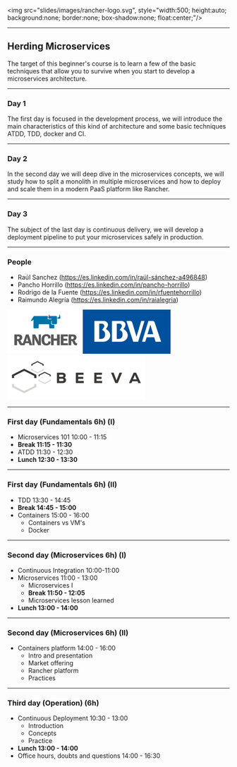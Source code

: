 
<img src="slides/images/rancher-logo.svg", style="width:500; height:auto; background:none; border:none; box-shadow:none; float:center;"/>

---

## Herding Microservices

The target of this beginner's course is to learn a few of the basic techniques
that allow you to survive when you start to develop a microservices architecture.

---

### Day 1

The first day is focused in the development process, we will introduce the main characteristics of this kind
of architecture and some basic techniques ATDD, TDD, docker and CI.

---

### Day 2

In the second day we will deep dive in the microservices concepts, we will study how to split a monolith in multiple microservices and
how to deploy and scale them in a modern PaaS platform like Rancher.

---

### Day 3

The subject of the last day is continuous delivery, we will develop a deployment pipeline to put your
microservices safely in production.

---

### People

* Raúl Sanchez (https://es.linkedin.com/in/raúl-sánchez-a496848)
* Pancho Horrillo (https://es.linkedin.com/in/pancho-horrillo)
* Rodrigo de la Fuente (https://es.linkedin.com/in/rfuentehorrillo)
* Raimundo Alegría (https://es.linkedin.com/in/raialegria)

<img src="slides/images/rancher_logo.png" height="100" style="background:white; border:none; box-shadow:none;">
<img src="slides/images/bbva_logo.jpg"  height="100" style="background:none; border:none; box-shadow:none;">
<img src="slides/images/beeva_logo.png" height="100" style="background:white; border:none; box-shadow:none;">

---

### First day (Fundamentals 6h) (I)

* Microservices 101 10:00 - 11:15
* **Break 11:15 - 11:30**
* ATDD 11:30 - 12:30
* **Lunch 12:30 - 13:30**

---

### First day (Fundamentals 6h) (II)

* TDD    13:30 - 14:45
* **Break 14:45 - 15:00**
* Containers 15:00 - 16:00
  * Containers vs VM's
  * Docker

---

### Second day (Microservices 6h) (I)

* Continuous Integration 10:00-11:00
* Microservices 11:00 - 13:00
  * Microservices I
  * **Break 11:50 - 12:05**
  * Microservices lesson learned
* **Lunch 13:00 - 14:00**

---

### Second day (Microservices 6h) (II)

* Containers platform 14:00 - 16:00
  * Intro and presentation 
  * Market offering
  * Rancher platform
  * Practices

---

### Third day (Operation) (6h)

* Continuous Deployment 10:30 - 13:00
  * Introduction
  * Concepts
  * Practice
* **Lunch 13:00 - 14:00**
* Office hours, doubts and questions 14:00 - 16:30
